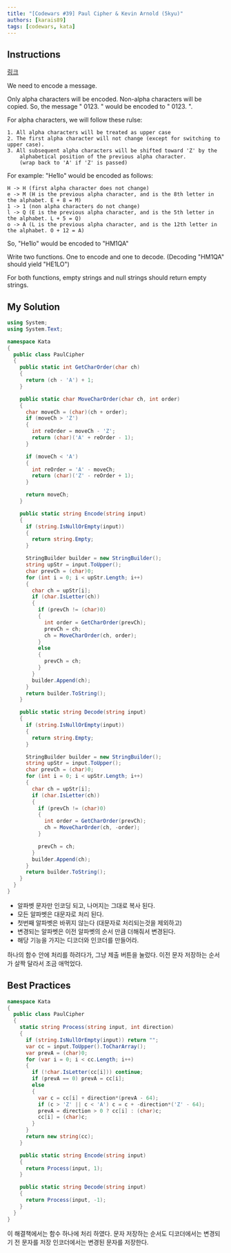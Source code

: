 ```yaml
---
title: "[Codewars #39] Paul Cipher & Kevin Arnold (5kyu)"
authors: [karais89]
tags: [codewars, kata]
---
```


## Instructions

[링크](https://www.codewars.com/kata/57c4ed873189a5bea00007e6/train/csharp)

We need to encode a message.

Only alpha characters will be encoded. Non-alpha characters will be copied. So, the message " 0123. " would be encoded to " 0123. ".

For alpha characters, we will follow these rulse:

```
1. All alpha characters will be treated as upper case
2. The first alpha character will not change (except for switching to upper case).
3. All subsequent alpha characters will be shifted toward 'Z' by the
    alphabetical position of the previous alpha character.
    (wrap back to 'A' if 'Z' is passed)
```

For example: "He1lo" would be encoded as follows:
```
H -> H (first alpha character does not change)
e -> M (H is the previous alpha character, and is the 8th letter in the alphabet. E + 8 = M)
1 -> 1 (non alpha characters do not change)
l -> Q (E is the previous alpha character, and is the 5th letter in the alphabet. L + 5 = Q)
o -> A (L is the previous alpha character, and is the 12th letter in the alphabet. O + 12 = A)
```

So, "He1lo" would be encoded to "HM1QA"

Write two functions. One to encode and one to decode. (Decoding "HM1QA" should yield "HE1LO")

For both functions, empty strings and null strings should return empty strings.

## My Solution

```csharp
using System;
using System.Text;

namespace Kata
{
  public class PaulCipher
  {
    public static int GetCharOrder(char ch)
    {
      return (ch - 'A') + 1;
    }

    public static char MoveCharOrder(char ch, int order)
    {
      char moveCh = (char)(ch + order);
      if (moveCh > 'Z')
      {
        int reOrder = moveCh - 'Z';
        return (char)('A' + reOrder - 1);
      }

      if (moveCh < 'A')
      {
        int reOrder = 'A' - moveCh;
        return (char)('Z' - reOrder + 1);
      }

      return moveCh;
    }

    public static string Encode(string input)
    {
      if (string.IsNullOrEmpty(input))
      {
        return string.Empty;
      }

      StringBuilder builder = new StringBuilder();
      string upStr = input.ToUpper();
      char prevCh = (char)0;
      for (int i = 0; i < upStr.Length; i++)
      {
        char ch = upStr[i];
        if (char.IsLetter(ch))
        {
          if (prevCh != (char)0)
          {
            int order = GetCharOrder(prevCh);
            prevCh = ch;
            ch = MoveCharOrder(ch, order);
          }
          else
          {
            prevCh = ch;
          }
        }
        builder.Append(ch);
      }
      return builder.ToString();
    }

    public static string Decode(string input)
    {
      if (string.IsNullOrEmpty(input))
      {
        return string.Empty;
      }

      StringBuilder builder = new StringBuilder();
      string upStr = input.ToUpper();
      char prevCh = (char)0;
      for (int i = 0; i < upStr.Length; i++)
      {
        char ch = upStr[i];
        if (char.IsLetter(ch))
        {
          if (prevCh != (char)0)
          {
            int order = GetCharOrder(prevCh);
            ch = MoveCharOrder(ch, -order);
          }

          prevCh = ch;
        }
        builder.Append(ch);
      }
      return builder.ToString();
    }
  }
}

```

- 알파벳 문자만 인코딩 되고, 나머지는 그대로 복사 된다.
- 모든 알파벳은 대문자로 처리 된다.
- 첫번째 알파벳은 바뀌지 않는다 (대문자로 처리되는것을 제외하고)
- 변경되는 알파벳은 이전 알파벳의 순서 만큼 더해줘서 변경된다.
- 해당 기능을 가지는 디코더와 인코더를 만들어라.

하나의 함수 안에 처리를 하려다가, 그냥 제출 버튼을 눌렀다.
이전 문자 저장하는 순서가 살짝 달라서 조금 애먹었다.

## Best Practices

```csharp
namespace Kata
{
  public class PaulCipher
  {
    static string Process(string input, int direction)
    {
      if (string.IsNullOrEmpty(input)) return "";
      var cc = input.ToUpper().ToCharArray();
      var prevA = (char)0;
      for (var i = 0; i < cc.Length; i++)
      {
        if (!char.IsLetter(cc[i])) continue;
        if (prevA == 0) prevA = cc[i];
        else
        {
          var c = cc[i] + direction*(prevA - 64);
          if (c > 'Z' || c < 'A') c = c + -direction*('Z' - 64);
          prevA = direction > 0 ? cc[i] : (char)c;
          cc[i] = (char)c;
        }
      }
      return new string(cc);
    }

    public static string Encode(string input)
    {
      return Process(input, 1);
    }

    public static string Decode(string input)
    {
      return Process(input, -1);
    }
  }
}
```

이 해결책에서는 함수 하나에 처리 하였다.
문자 저장하는 순서도 디코더에서는 변경되기 전 문자를 저장 인코더에서는 변경된 문자를 저장한다.